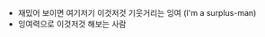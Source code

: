 
 - 재밌어 보이면 여기저기 이것저것 기웃거리는 잉여 (I'm a surplus-man)
 - 잉여력으로 이것저것 해보는 사람

<!---
surplus-man/surplus-man is a ✨ special ✨ repository because its `README.md` (this file) appears on your GitHub profile.
You can click the Preview link to take a look at your changes.
--->
